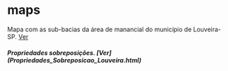 # maps

Mapa com as sub-bacias da área de manancial do município de Louveira-SP.
[Ver](Subs.html)

<h5>Propriedades sobreposições. [Ver](Propriedades_Sobreposicao_Louveira.html)</h5>
